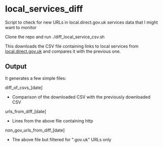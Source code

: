 # local_services_diff

Script to check for new URLs in local.direct.gov.uk services data that I might want to monitor

Clone the repo and run ./diff_local_service_csv.sh

This downloads the CSV file containing links to local services from
[local.direct.gov.uk](http://local.direct.gov.uk/Data/local_authority_service_details.csv)
and compares it with the previous one.

## Output

It generates a few simple files: 

diff_of_csvs_[date]
- Comparison of the downloaded CSV with the previously downloaded CSV

urls_from_diff_[date]
- Lines from the above file containing http

non_gov_urls_from_diff_[date]
- The above file but filtered for ".gov.uk" URLs only




